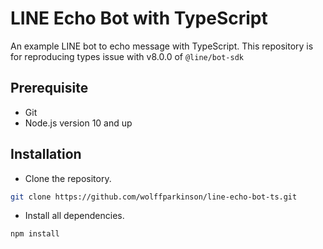 # LINE Echo Bot with TypeScript

An example LINE bot to echo message with TypeScript.
This repository is for reproducing types issue with v8.0.0 of `@line/bot-sdk`

## Prerequisite

- Git
- Node.js version 10 and up

## Installation

- Clone the repository.

```bash
git clone https://github.com/wolffparkinson/line-echo-bot-ts.git
```

- Install all dependencies.

```bash
npm install
```
